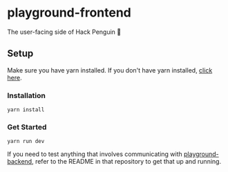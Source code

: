 # playground-frontend

The user-facing side of Hack Penguin 🐧

## Setup

Make sure you have yarn installed. If you don't have yarn installed, [click here](https://yarnpkg.com/getting-started/install).

### Installation

```
yarn install
```

### Get Started

```
yarn run dev
```

If you need to test anything that involves communicating with [playground-backend](https://github.com/techx/playground), refer to the README in that repository to get that up and running.
